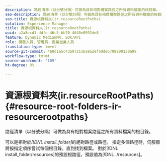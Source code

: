 ```yaml
---
description: 路徑清單（以分號分隔）可做為具有相對檔案路徑之所有資料檔案的根目錄。
seo-description: 路徑清單（以分號分隔）可做為具有相對檔案路徑之所有資料檔案的根目錄。
seo-title: 資源根資料夾(ir.resourceRootPaths)
solution: Experience Manager
title: 資源根資料夾(ir.resourceRootPaths)
uuid: a2a8ecd1-ddfe-46c5-bb70-4640e0992de8
feature: Dynamic Media經典，SDK/API
role: 開發人員、管理員、商業從業人員
translation-type: tm+mt
source-git-commit: 469d1a5c43a972116a8a2efb0de5708800130a99
workflow-type: tm+mt
source-wordcount: '109'
ht-degree: 0%

---
```



# 資源根資料夾(ir.resourceRootPaths){#resource-root-folders-ir-resourcerootpaths}

路徑清單（以分號分隔）可做為具有相對檔案路徑之所有資料檔案的根目錄。

可以是相對於&#x200B;*[!DNL install_folder]*&#x200B;的絕對路徑或路徑。 指定多個路徑時，伺服器將按指定順序嘗試每個根目錄，直到找到檔案。 對於[!DNL install_folder/resources]的預設根路徑，預設值為[!DNL ./resources]。
